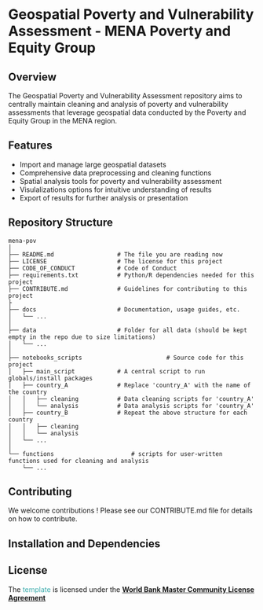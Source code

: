 # Geospatial Poverty and Vulnerability Assessment - MENA Poverty and Equity Group

## Overview
The Geospatial Poverty and Vulnerability Assessment repository aims to centrally maintain cleaning and analysis of poverty and vulnerability assessments that leverage geospatial data conducted by the Poverty and Equity Group in the MENA region.

## Features 
- Import and manage large geospatial datasets
- Comprehensive data preprocessing and cleaning functions
- Spatial analysis tools for poverty and vulnerability assessment
- Visulalizations options for intuitive understanding of results
- Export of results for further analysis or presentation

## Repository Structure
```
mena-pov
│
├── README.md                  # The file you are reading now
├── LICENSE                    # The license for this project
├── CODE_OF_CONDUCT            # Code of Conduct 
├── requirements.txt           # Python/R dependencies needed for this project
├── CONTRIBUTE.md              # Guidelines for contributing to this project
├
├── docs                       # Documentation, usage guides, etc.
│   └── ...
│
├── data                       # Folder for all data (should be kept empty in the repo due to size limitations)
│   └── ...
│
├── notebooks_scripts                        # Source code for this project
│   ├── main_script            # A central script to run globals/install packages
│   ├── country_A              # Replace 'country_A' with the name of the country
│   │   ├── cleaning           # Data cleaning scripts for 'country_A'
│   │   └── analysis           # Data analysis scripts for 'country_A'
│   ├── country_B              # Repeat the above structure for each country
│   │   ├── cleaning
│   │   └── analysis
│   └── ...
│
└── functions                      # scripts for user-written functions used for cleaning and analysis
    └── ...

```
## Contributing
We welcome contributions ! Please see our CONTRIBUTE.md file for details on how to contribute.



## Installation and Dependencies



## License

The <span style="color:#3EACAD">template</span> is licensed under the [**World Bank Master Community License Agreement**](LICENSE)
